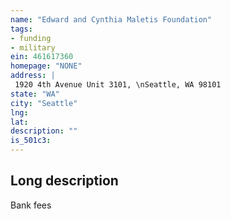 ```yaml
---
name: "Edward and Cynthia Maletis Foundation"
tags:
- funding
- military
ein: 461617360
homepage: "NONE"
address: |
 1920 4th Avenue Unit 3101, \nSeattle, WA 98101
state: "WA"
city: "Seattle"
lng: 
lat: 
description: ""
is_501c3: 
---
```


## Long description

Bank fees

